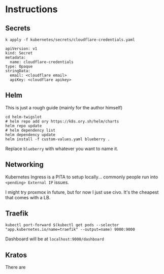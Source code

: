 # Instructions

## Secrets
```
k apply -f kubernetes/secrets/cloudflare-credentials.yaml
```
```
apiVersion: v1
kind: Secret
metadata:
  name: cloudflare-credentials
type: Opaque
stringData:
  email: <cloudflare email>
  apiKey: <cloudflare apikey>
```
## Helm

This is just a rough guide (mainly for the author himself)
```
cd helm-twigslot
# helm repo add ory https://k8s.ory.sh/helm/charts
helm repo update
# helm dependency list
helm dependency update
helm install -f custom-values.yaml blueberry .
```
Replace `blueberry` with whatever you want to name it.

## Networking
Kubernetes Ingress is a PITA to setup locally... commonly people run into `<pending> External IP`  issues.

I might try proxmox in future, but for now I just use civo. It's the cheapest that comes with a LB.

## Traefik
```
kubectl port-forward $(kubectl get pods --selector "app.kubernetes.io/name=traefik" --output=name) 9000:9000
```
Dashboard will be at `localhost:9000/dashboard`

## Kratos
There are 